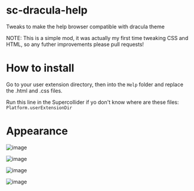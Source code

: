 # sc-dracula-help
Tweaks to make the help browser compatible with dracula theme

NOTE: This is a simple mod, it was actually my first time tweaking CSS and HTML, so any futher improvements please pull requests!

# How to install

Go to your user extension directory, then into the `Help` folder and replace the .html and .css files.

Run this line in the Supercollider if yo don't know where are these files:
`Platform.userExtensionDir`

# Appearance

![image](https://github.com/fmiramar/sc-dracula-help/assets/54965070/bfaa0693-9087-4bc2-b32c-6654a8b53c7c)

![image](https://github.com/fmiramar/sc-dracula-help/assets/54965070/6bf33dba-45a6-4bff-812c-3f0adb4cb004)

![image](https://github.com/fmiramar/sc-dracula-help/assets/54965070/5a8fbc76-63d5-4705-9f17-a07a838f7a38)

![image](https://github.com/fmiramar/sc-dracula-help/assets/54965070/920e4ce4-94a3-40e6-8ea4-c18634f2e089)


